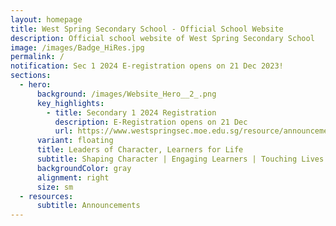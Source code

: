 ```yaml
---
layout: homepage
title: West Spring Secondary School - Official School Website
description: Official school website of West Spring Secondary School
image: /images/Badge_HiRes.jpg
permalink: /
notification: Sec 1 2024 E-registration opens on 21 Dec 2023!
sections:
  - hero:
      background: /images/Website_Hero__2_.png
      key_highlights:
        - title: Secondary 1 2024 Registration
          description: E-Registration opens on 21 Dec
          url: https://www.westspringsec.moe.edu.sg/resource/announcements/permalink/sec12024/
      variant: floating
      title: Leaders of Character, Learners for Life
      subtitle: Shaping Character | Engaging Learners | Touching Lives
      backgroundColor: gray
      alignment: right
      size: sm
  - resources:
      subtitle: Announcements
---
```

